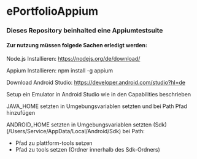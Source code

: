 # ePortfolioAppium

### Dieses Repository beinhalted eine Appiumtestsuite 


#### Zur nutzung müssen folgede Sachen erledigt werden:

Node.js Installieren: https://nodejs.org/de/download/

Appium Installieren: npm install -g appium

Download Android Studio: https://developer.android.com/studio?hl=de

Setup ein Emulator in Android Studio wie in den Capabilities beschrieben

JAVA_HOME setzten in Umgebungsvariablen setzten und bei Path Pfad hinzufügen

ANDROID_HOME setzten in Umgebungsvariablen setzten (Sdk) (/Users/Service/AppData/Local/Android/Sdk) bei Path:
- Pfad zu plattform-tools setzen
- Pfad zu tools setzen (Ordner innerhalb des Sdk-Ordners)
